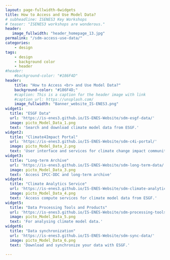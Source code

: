 ```yaml
---
layout: page-fullwidth-6widgets
title: How to Access and Use Model Data?
# subheadline: ISENES3 Key Workshops
# teaser: "ISENES3 workshops are wonderous."
header:
   image_fullwidth: "header_homepage_13.jpg"
permalink: "/sdm-access-use-data/"
categories:
    - design
tags:
    - design
    - background color
    - header
#header:
    #background-color: "#186F4D"
header:
    title: "How to Access <br> and Use Model Data?"
    background-color: "#186F4D;"
    #caption: This is a caption for the header image with link
    #caption_url: https://unsplash.com/
    image_fullwidth: "Banner_website_IS-ENES3.png"
widget1:
  title: "ESGF Data"
  url: 'https://is-enes3.github.io/IS-ENES-Website/sdm-esgf-data/'
  image: picto_Model_Data_1.png
  text: 'Search and download climate model data from ESGF.'
widget2:
  title: "Climate4Impact Portal"
  url: 'https://is-enes3.github.io/IS-ENES-Website/sdm-c4i-portal/'
  image: picto_Model_Data_2.png
  text: 'User interface and services for climate change impact community.'
widget3:
  title: "Long-term Archive"
  url: 'https://is-enes3.github.io/IS-ENES-Website/sdm-long-term-data/'
  image: picto_Model_Data_3.png
  text: 'Access IPCC-DDC and long-term archive'
widget4:
  title: "Climate Analytics Service"
  url: 'https://is-enes3.github.io/IS-ENES-Website/sdm-climate-analytics-data/'
  image: picto_Model_Data_4.png
  text: 'Access compute services for climate model data from ESGF.'
widget5:
  title: "Data Processing Tools and Products"
  url: 'https://is-enes3.github.io/IS-ENES-Website/sdm-processing-tools-data/'
  image: picto_Model_Data_5.png
  text: 'For analysing climate model data.'
widget6:
  title: "Data synchronization"
  url: 'https://is-enes3.github.io/IS-ENES-Website/sdm-sync-data/'
  image: picto_Model_Data_6.png
  text: 'Download and synchronize your data with ESGF.'

---
```


